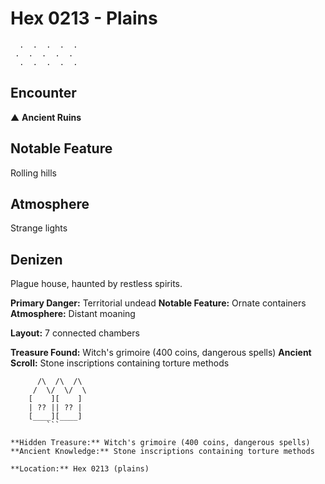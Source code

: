 # Hex 0213 - Plains
```
  .  .  .  .  .
 .  .  .  .  .
  .  .  .  .  .
```

## Encounter

▲ **Ancient Ruins**

## Notable Feature

Rolling hills

## Atmosphere

Strange lights

## Denizen

Plague house, haunted by restless spirits.

**Primary Danger:** Territorial undead
**Notable Feature:** Ornate containers
**Atmosphere:** Distant moaning

**Layout:** 7 connected chambers

**Treasure Found:** Witch's grimoire (400 coins, dangerous spells)
**Ancient Scroll:** Stone inscriptions containing torture methods


```
      /\  /\  /\
     /  \/  \/  \
    [    ][    ]
    | ?? || ?? |
    [____][____]
        ```

**Hidden Treasure:** Witch's grimoire (400 coins, dangerous spells)
**Ancient Knowledge:** Stone inscriptions containing torture methods

**Location:** Hex 0213 (plains)
